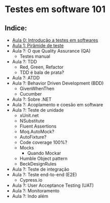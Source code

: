 # Testes em software 101

## Indice:
* [Aula 0: Introdução a testes em softwares](Aula_0.md)
* [Aula 1: Pirâmide de teste](Aula_1_piramide.md)
* Aula ?: O que Quality Assurance (QA)
  * Testes manual
* Aula ?: TDD
  * Red, Green, Refactor
  * TDD é bala de prata?
* Aula ?: ATDD
* Aula ?: Behavior Driven Development (BDD)
  * GivenWhenThen
  * Cucumber
* Aula ?: Sobre .NET
* Aula ?: Acoplamento e coesão em software
* Aula ?: Teste de unidade
  * xUnit.net
  * NSubstitute
  * Fluent Assertions
  * Moq.AutoMock?
  * AutoFixture?
  * Code coverage 100%?
  * Mocks
    * Quando Mockar
   * Humble Object pattern
   * BeckDesignRules
* Aula ?: Teste de integração
* Aula ?: Teste end-to-end (E2E)
  * Cypress.io
* Aula ?: User Acceptance Testing (UAT)
*  Aula ?: Monitoramento
*  Aula ?: Indo além
